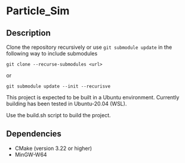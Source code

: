 # Particle_Sim

## Description

Clone the repository recursively or use `git submodule update` in the following way to include submodules
```
git clone --recurse-submodules <url>
```
or
```
git submodule update --init --recurisve
```

This project is expected to be built in a Ubuntu environment.  Currently building has been tested in Ubuntu-20.04 (WSL).

Use the build.sh script to build the project.

## Dependencies

 * CMake (version 3.22 or higher)
 * MinGW-W64
